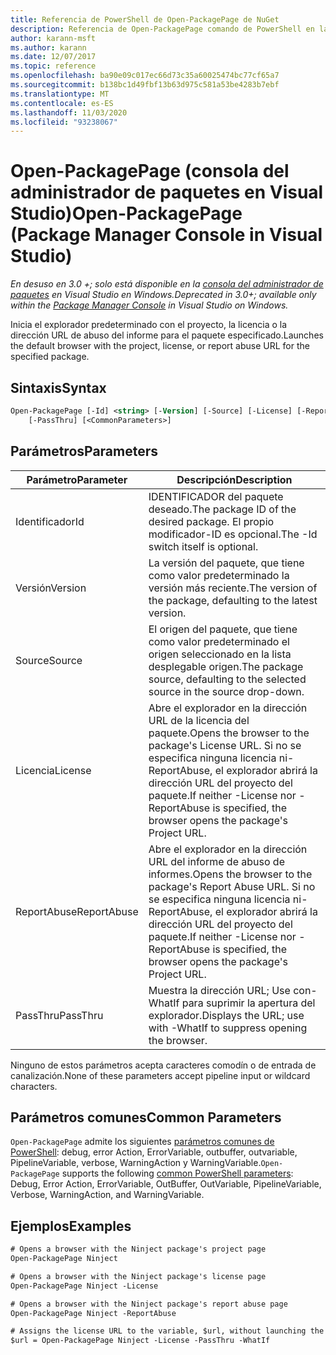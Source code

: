 ```yaml
---
title: Referencia de PowerShell de Open-PackagePage de NuGet
description: Referencia de Open-PackagePage comando de PowerShell en la consola del administrador de paquetes NuGet en Visual Studio.
author: karann-msft
ms.author: karann
ms.date: 12/07/2017
ms.topic: reference
ms.openlocfilehash: ba90e09c017ec66d73c35a60025474bc77cf65a7
ms.sourcegitcommit: b138bc1d49fbf13b63d975c581a53be4283b7ebf
ms.translationtype: MT
ms.contentlocale: es-ES
ms.lasthandoff: 11/03/2020
ms.locfileid: "93238067"
---
```

# <a name="open-packagepage-package-manager-console-in-visual-studio"></a><span data-ttu-id="d8cb8-103">Open-PackagePage (consola del administrador de paquetes en Visual Studio)</span><span class="sxs-lookup"><span data-stu-id="d8cb8-103">Open-PackagePage (Package Manager Console in Visual Studio)</span></span>

<span data-ttu-id="d8cb8-104">*En desuso en 3.0 +; solo está disponible en la [consola del administrador de paquetes](../../consume-packages/install-use-packages-powershell.md) en Visual Studio en Windows.*</span><span class="sxs-lookup"><span data-stu-id="d8cb8-104">*Deprecated in 3.0+; available only within the [Package Manager Console](../../consume-packages/install-use-packages-powershell.md) in Visual Studio on Windows.*</span></span>

<span data-ttu-id="d8cb8-105">Inicia el explorador predeterminado con el proyecto, la licencia o la dirección URL de abuso del informe para el paquete especificado.</span><span class="sxs-lookup"><span data-stu-id="d8cb8-105">Launches the default browser with the project, license, or report abuse URL for the specified package.</span></span>

## <a name="syntax"></a><span data-ttu-id="d8cb8-106">Sintaxis</span><span class="sxs-lookup"><span data-stu-id="d8cb8-106">Syntax</span></span>

```ps
Open-PackagePage [-Id] <string> [-Version] [-Source] [-License] [-ReportAbuse]
    [-PassThru] [<CommonParameters>]
```

## <a name="parameters"></a><span data-ttu-id="d8cb8-107">Parámetros</span><span class="sxs-lookup"><span data-stu-id="d8cb8-107">Parameters</span></span>

| <span data-ttu-id="d8cb8-108">Parámetro</span><span class="sxs-lookup"><span data-stu-id="d8cb8-108">Parameter</span></span> | <span data-ttu-id="d8cb8-109">Descripción</span><span class="sxs-lookup"><span data-stu-id="d8cb8-109">Description</span></span> |
| --- | --- |
| <span data-ttu-id="d8cb8-110">Identificador</span><span class="sxs-lookup"><span data-stu-id="d8cb8-110">Id</span></span> | <span data-ttu-id="d8cb8-111">IDENTIFICADOR del paquete deseado.</span><span class="sxs-lookup"><span data-stu-id="d8cb8-111">The package ID of the desired package.</span></span> <span data-ttu-id="d8cb8-112">El propio modificador-ID es opcional.</span><span class="sxs-lookup"><span data-stu-id="d8cb8-112">The -Id switch itself is optional.</span></span> |
| <span data-ttu-id="d8cb8-113">Versión</span><span class="sxs-lookup"><span data-stu-id="d8cb8-113">Version</span></span> | <span data-ttu-id="d8cb8-114">La versión del paquete, que tiene como valor predeterminado la versión más reciente.</span><span class="sxs-lookup"><span data-stu-id="d8cb8-114">The version of the package, defaulting to the latest version.</span></span> |
| <span data-ttu-id="d8cb8-115">Source</span><span class="sxs-lookup"><span data-stu-id="d8cb8-115">Source</span></span> | <span data-ttu-id="d8cb8-116">El origen del paquete, que tiene como valor predeterminado el origen seleccionado en la lista desplegable origen.</span><span class="sxs-lookup"><span data-stu-id="d8cb8-116">The package source, defaulting to the selected source in the source drop-down.</span></span> |
| <span data-ttu-id="d8cb8-117">Licencia</span><span class="sxs-lookup"><span data-stu-id="d8cb8-117">License</span></span> | <span data-ttu-id="d8cb8-118">Abre el explorador en la dirección URL de la licencia del paquete.</span><span class="sxs-lookup"><span data-stu-id="d8cb8-118">Opens the browser to the package's License URL.</span></span> <span data-ttu-id="d8cb8-119">Si no se especifica ninguna licencia ni-ReportAbuse, el explorador abrirá la dirección URL del proyecto del paquete.</span><span class="sxs-lookup"><span data-stu-id="d8cb8-119">If neither -License nor -ReportAbuse is specified, the browser opens the package's Project URL.</span></span> |
| <span data-ttu-id="d8cb8-120">ReportAbuse</span><span class="sxs-lookup"><span data-stu-id="d8cb8-120">ReportAbuse</span></span> | <span data-ttu-id="d8cb8-121">Abre el explorador en la dirección URL del informe de abuso de informes.</span><span class="sxs-lookup"><span data-stu-id="d8cb8-121">Opens the browser to the package's Report Abuse URL.</span></span> <span data-ttu-id="d8cb8-122">Si no se especifica ninguna licencia ni-ReportAbuse, el explorador abrirá la dirección URL del proyecto del paquete.</span><span class="sxs-lookup"><span data-stu-id="d8cb8-122">If neither -License nor -ReportAbuse is specified, the browser opens the package's Project URL.</span></span> |
| <span data-ttu-id="d8cb8-123">PassThru</span><span class="sxs-lookup"><span data-stu-id="d8cb8-123">PassThru</span></span> | <span data-ttu-id="d8cb8-124">Muestra la dirección URL; Use con-WhatIf para suprimir la apertura del explorador.</span><span class="sxs-lookup"><span data-stu-id="d8cb8-124">Displays the URL; use with -WhatIf to suppress opening the browser.</span></span> |

<span data-ttu-id="d8cb8-125">Ninguno de estos parámetros acepta caracteres comodín o de entrada de canalización.</span><span class="sxs-lookup"><span data-stu-id="d8cb8-125">None of these parameters accept pipeline input or wildcard characters.</span></span>

## <a name="common-parameters"></a><span data-ttu-id="d8cb8-126">Parámetros comunes</span><span class="sxs-lookup"><span data-stu-id="d8cb8-126">Common Parameters</span></span>

<span data-ttu-id="d8cb8-127">`Open-PackagePage` admite los siguientes [parámetros comunes de PowerShell](/powershell/module/microsoft.powershell.core/about/about_commonparameters): debug, error Action, ErrorVariable, outbuffer, outvariable, PipelineVariable, verbose, WarningAction y WarningVariable.</span><span class="sxs-lookup"><span data-stu-id="d8cb8-127">`Open-PackagePage` supports the following [common PowerShell parameters](/powershell/module/microsoft.powershell.core/about/about_commonparameters): Debug, Error Action, ErrorVariable, OutBuffer, OutVariable, PipelineVariable, Verbose, WarningAction, and WarningVariable.</span></span>

## <a name="examples"></a><span data-ttu-id="d8cb8-128">Ejemplos</span><span class="sxs-lookup"><span data-stu-id="d8cb8-128">Examples</span></span>

```ps
# Opens a browser with the Ninject package's project page
Open-PackagePage Ninject

# Opens a browser with the Ninject package's license page
Open-PackagePage Ninject -License

# Opens a browser with the Ninject package's report abuse page  
Open-PackagePage Ninject -ReportAbuse

# Assigns the license URL to the variable, $url, without launching the browser
$url = Open-PackagePage Ninject -License -PassThru -WhatIf
```